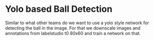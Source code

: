 # Yolo based Ball Detection
Similar to what other teams do we want to use a yolo style network for detecting the ball in the image. For that we downscale images and annotations from labelstudio t0 80x60 and train a network on that.

